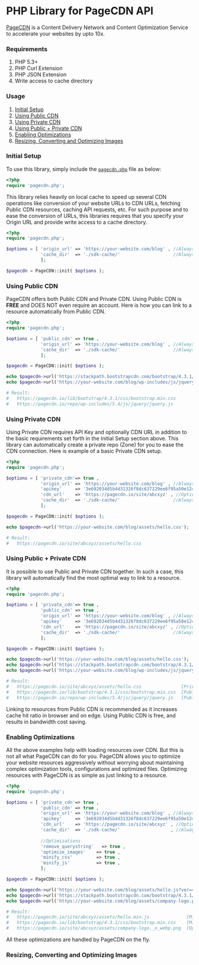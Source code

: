 PHP Library for PageCDN API
=======================

[PageCDN](https://pagecdn.com) is a Content Delivery Network and Content Optimization Service to accelerate your websites by upto 10x.

### Requirements
1. PHP 5.3+
2. PHP Curl Extension
3. PHP JSON Extension
4. Write access to cache directory

### Usage
1. [Initial Setup](#initial-setup)
2. [Using Public CDN](#using-public-cdn)
3. [Using Private CDN](#using-private-cdn)
4. [Using Public + Private CDN](#using-public--private-cdn)
5. [Enabling Optimizations](#enabling-optimizations)
6. [Resizing, Converting and Optimizing Images](#resizing-converting-and-optimizing-images)

### Initial Setup

To use this library, simply include the [`pagecdn.php`](/src/pagecdn.php) file as below:
```php
<?php
require 'pagecdn.php';
```

This library relies heavily on local cache to speed up several CDN operations like conversion of your website URLs to CDN URLs, fetching Public CDN resources, caching API requests, etc.
For such purpose and to ease the conversion of URLs, this libraries requires that you specify your Origin URL and provide write access to a cache directory.
```php
<?php
require 'pagecdn.php';

$options = [ 'origin_url' => 'https://your-website.com/blog' , //Always Required
             'cache_dir'  => './sdk-cache/'                    //Always required
             ];

$pagecdn = PageCDN::init( $options );
```

### Using Public CDN
PageCDN offers both Public CDN and Private CDN. Using Public CDN is **FREE** and DOES NOT even require an account. Here is how you can link to a resource automatically from Public CDN.
```php
<?php
require 'pagecdn.php';

$options = [ 'public_cdn' => true ,
             'origin_url' => 'https://your-website.com/blog' , //Always Required
             'cache_dir'  => './sdk-cache/'                    //Always required
             ];

$pagecdn = PageCDN::init( $options );

echo $pagecdn->url('https://stackpath.bootstrapcdn.com/bootstrap/4.3.1/css/bootstrap.css?ver=4.3.1');
echo $pagecdn->url('https://your-website.com/blog/wp-includes/js/jquery/jquery.js');

# Result:
#   https://pagecdn.io/lib/bootstrap/4.3.1/css/bootstrap.min.css
#   https://pagecdn.io/repo/wp-includes/5.4/js/jquery/jquery.js
```

### Using Private CDN
Using Private CDN requires API Key and optionally CDN URL in addition to the basic requirements set forth in the Initial Setup section above. This library can automatically create a private repo (Zone) for you to ease the CDN connection. Here is example of a basic Private CDN setup.
```php
<?php
require 'pagecdn.php';

$options = [ 'private_cdn'=> true ,
             'origin_url' => 'https://your-website.com/blog' , //Always Required
             'apikey'     => '3e692034d5b4d31326f8dc637229ee6f95a50e1242394420f07a8597934c0cc0' , //Required for Private CDN
             'cdn_url'    => 'https://pagecdn.io/site/abcxyz' , //Optional. Library can automatically find or create a CDN_URL for you
             'cache_dir'  => './sdk-cache/'                    //Always required
             ];

$pagecdn = PageCDN::init( $options );

echo $pagecdn->url('https://your-website.com/blog/assets/hello.css');

# Result:
#   https://pagecdn.io/site/abcxyz/assets/hello.css
```

### Using Public + Private CDN
It is possible to use Public and Private CDN together. In such a case, this library will automatically find the most optimal way to link to a resource.
```php
<?php
require 'pagecdn.php';

$options = [ 'private_cdn'=> true ,
             'public_cdn' => true ,
             'origin_url' => 'https://your-website.com/blog' , //Always Required
             'apikey'     => '3e692034d5b4d31326f8dc637229ee6f95a50e1242394420f07a8597934c0cc0' , //Required for Private CDN
             'cdn_url'    => 'https://pagecdn.io/site/abcxyz' , //Optional. Library can automatically find or create a CDN_URL for you
             'cache_dir'  => './sdk-cache/'                    //Always required
             ];

$pagecdn = PageCDN::init( $options );

echo $pagecdn->url('https://your-website.com/blog/assets/hello.css');
echo $pagecdn->url('https://stackpath.bootstrapcdn.com/bootstrap/4.3.1/css/bootstrap.css?ver=4.3.1');
echo $pagecdn->url('https://your-website.com/blog/wp-includes/js/jquery/jquery.js');

# Result:
#   https://pagecdn.io/site/abcxyz/assets/hello.css               [Private CDN]
#   https://pagecdn.io/lib/bootstrap/4.3.1/css/bootstrap.min.css  [Public CDN]
#   https://pagecdn.io/repo/wp-includes/5.4/js/jquery/jquery.js   [Public CDN]
```
Linking to resources from Public CDN is recommended as it increases cache hit ratio in browser and on edge. Using Public CDN is free, and results in bandwidth cost saving.

### Enabling Optimizations
All the above examples help with loading resources over CDN. But this is not all what PageCDN can do for you. PageCDN allows you to optimiize your website resources aggressively without worrying about maintaining complex optimization tools, configurations and optimized files.
Optimizing resources with PageCDN is as simple as just linking to a resource.
```php
<?php
require 'pagecdn.php';

$options = [ 'private_cdn'=> true ,
             'public_cdn' => true ,
             'origin_url' => 'https://your-website.com/blog' , //Always Required
             'apikey'     => '3e692034d5b4d31326f8dc637229ee6f95a50e1242394420f07a8597934c0cc0' , //Required for Private CDN
             'cdn_url'    => 'https://pagecdn.io/site/abcxyz' , //Optional. Library can automatically find or create a CDN_URL for you
             'cache_dir'  => './sdk-cache/'                   , //Always required
             
             //Optimizations
             'remove_querystring'	=> true ,
             'optimize_images'    => true ,
             'minify_css'         => true ,
             'minify_js'          => true ,
             ];

$pagecdn = PageCDN::init( $options );

echo $pagecdn->url('https://your-website.com/blog/assets/hello.js?ver=4.2.1');
echo $pagecdn->url('https://stackpath.bootstrapcdn.com/bootstrap/4.3.1/css/bootstrap.css?ver=4.3.1');
echo $pagecdn->url('https://your-website.com/blog/assets/company-logo.png');

# Result:
#   https://pagecdn.io/site/abcxyz/assets/hello.min.js              [Minified JS on Private CDN, Removed Querystring]
#   https://pagecdn.io/lib/bootstrap/4.3.1/css/bootstrap.min.css    [Minified CSS on Public CDN]
#   https://pagecdn.io/site/abcxyz/assets/company-logo._o_webp.png  [Optimized and Converted to WebP if browser supports for WebP is available]
```
All these optimizations are handled by PageCDN on the fly.

### Resizing, Converting and Optimizing Images





